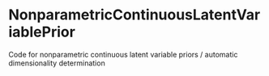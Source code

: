 NonparametricContinuousLatentVariablePrior
==========================================

Code for nonparametric continuous latent variable priors / automatic dimensionality determination
